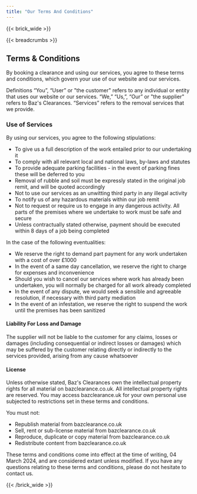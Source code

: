 ```yaml
---
title: "Our Terms And Conditions"                                                                                                                                                            
---                                                                                                                                                                            
```

 
{{< brick_wide >}}                                                                                                                                                             

{{< breadcrumbs >}}                          

## Terms & Conditions 
By booking a clearance and using our services, you agree to these terms and conditions, which govern your use of our website and our services.

Definitions “You”, “User” or "the customer" refers to any individual or entity that uses our website or our services. “We,” “Us,”, “Our” or "the supplier" refers to 
Baz's Clearances. “Services” refers to the removal services that we provide. 

### Use of Services 

By using our services, you agree to the following stipulations:

- To give us a full description of the work entailed prior to our undertaking it
- To comply with all relevant local and national laws, by-laws and statutes 
- To provide adequate parking facilities - in the event of parking fines these will be deferred to you
- Removal of rubble and soil must be expressly stated in the original job remit, and will be quoted accordingly
- Not to use our services as an unwitting third party in any illegal activity
- To notify us of any hazardous materials within our job remit
- Not to request or require us to engage in any dangerous activity. All parts of the premises where we undertake to work must be safe and secure
- Unless contractually stated otherwise, payment should be executed within 8 days of a job being completed 

In the case of the following eventualities:

- We reserve the right to demand part payment for any work undertaken with a cost of over £1000
- In the event of a same day cancellation, we reserve the right to charge for expenses and inconvenience
- Should you wish to cancel our services where work has already been undertaken, you will normally be charged for all work already completed
- In the event of any dispute, we would seek a sensible and agreeable resolution, if necessary with third party mediation
- In the event of an infestation, we reserve the right to suspend the work until the premises has been sanitized


#### Liability For Loss and Damage

The supplier will not be liable to the customer for any claims, losses or damages (including consequential or indirect losses or damages) 
which may be suffered by the customer relating directly or indirectly to the services provided, arising from any cause whatsoever

#### License

Unless otherwise stated, Baz's Clearances own the intellectual property rights for all material on bazclearance.co.uk.
All intellectual property rights are reserved. You may access bazclearance.uk for your own personal use subjected to restrictions set in these 
terms and conditions.

You must not:

- Republish material from bazclearance.co.uk
- Sell, rent or sub-license material from bazclearance.co.uk
- Reproduce, duplicate or copy material from bazclearance.co.uk
- Redistribute content from bazclearance.co.uk

These terms and conditions come into effect at the time of writing, 04 March 2024, and are considered extant unless modified.
If you have any questions relating to these terms and conditions, please do not hesitate to contact us.







 



{{< /brick_wide >}}                                                                                                                                                             
